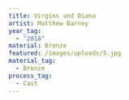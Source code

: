 ```yaml
---
title: Virgins and Diana
artist: Matthew Barney
year_tag:
  - "2018"
material: Bronze
featured: /images/uploads/5.jpg
material_tag:
  - Bronze
process_tag:
  - Cast
---
```

